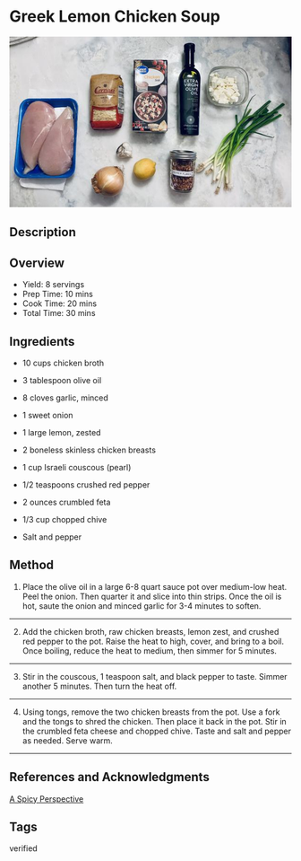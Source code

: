 # Greek Lemon Chicken Soup

<p align="center">
<img title="Greek Lemon Chicken Soup" src="../assets/greek-lemon-chicken-soup.jpg">
</p>

## Description

## Overview

- Yield: 8 servings
- Prep Time: 10 mins
- Cook Time: 20 mins
- Total Time: 30 mins

## Ingredients

- 10 cups chicken broth

- 3 tablespoon olive oil

- 8 cloves garlic, minced

- 1 sweet onion

- 1 large lemon, zested

- 2 boneless skinless chicken breasts

- 1 cup Israeli couscous (pearl)

- 1/2 teaspoons crushed red pepper

- 2 ounces crumbled feta

- 1/3 cup chopped chive

- Salt and pepper

## Method

1. Place the olive oil in a large 6-8 quart sauce pot over medium-low heat. Peel the onion. Then quarter it and slice into thin strips. Once the oil is hot, saute the onion and minced garlic for 3-4 minutes to soften.
---

2. Add the chicken broth, raw chicken breasts, lemon zest, and crushed red pepper to the pot. Raise the heat to high, cover, and bring to a boil. Once boiling, reduce the heat to medium, then simmer for 5 minutes.
---

3. Stir in the couscous, 1 teaspoon salt, and black pepper to taste. Simmer another 5 minutes. Then turn the heat off.
---

4. Using tongs, remove the two chicken breasts from the pot. Use a fork and the tongs to shred the chicken. Then place it back in the pot. Stir in the crumbled feta cheese and chopped chive. Taste and salt and pepper as needed. Serve warm.
---

## References and Acknowledgments

[A Spicy Perspective](https://www.aspicyperspective.com/greek-lemon-chicken-soup/)

## Tags
verified
